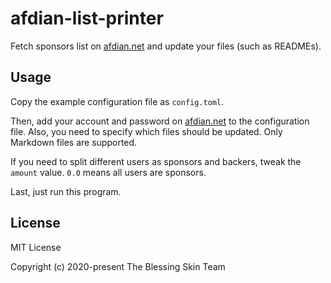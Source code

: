 # afdian-list-printer

Fetch sponsors list on [afdian.net](https://afdian.net/) and update your files (such as READMEs).

## Usage

Copy the example configuration file as `config.toml`.

Then, add your account and password on [afdian.net](https://afdian.net/) to the configuration file.
Also, you need to specify which files should be updated. Only Markdown files are supported.

If you need to split different users as sponsors and backers, tweak the `amount` value. `0.0` means all users are sponsors.

Last, just run this program.

## License

MIT License

Copyright (c) 2020-present The Blessing Skin Team

